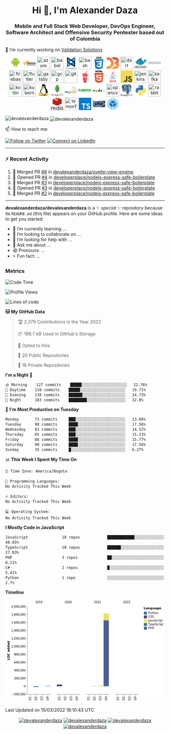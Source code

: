 <h1 align="center">Hi 👋, I'm Alexander Daza</h1>
<h3 align="center">Mobile and Full Stack Web Developer, DevOps Engineer, Software Architect and Offensive Security Pentester based out of Colombia</h3>

🔭 I’m currently working on [Validation Solutions](https://www.validation.global)

<p align="center"><img src="https://raw.githubusercontent.com/devicons/devicon/master/icons/android/android-original-wordmark.svg" title="android" width="40" height="40"/> <img src="https://raw.githubusercontent.com/devicons/devicon/master/icons/amazonwebservices/amazonwebservices-original-wordmark.svg" title="aws" width="40" height="40"/> <img src="https://www.vectorlogo.zone/logos/microsoft_azure/microsoft_azure-icon.svg" title="azure" width="40" height="40"/> <img src="https://www.vectorlogo.zone/logos/babeljs/babeljs-icon.svg" title="babel" width="40" height="40"/> <img src="https://raw.githubusercontent.com/devicons/devicon/master/icons/backbonejs/backbonejs-original-wordmark.svg" title="backbonejs" width="40" height="40"/> <img src="https://www.vectorlogo.zone/logos/gnu_bash/gnu_bash-icon.svg" title="bash" width="40" height="40"/> <img src="https://raw.githubusercontent.com/devicons/devicon/master/icons/css3/css3-original-wordmark.svg" title="css3" width="40" height="40"/> <img src="https://raw.githubusercontent.com/devicons/devicon/master/icons/d3js/d3js-original.svg" title="d3js" width="40" height="40"/> <img src="https://www.vectorlogo.zone/logos/dartlang/dartlang-icon.svg" title="dart" width="40" height="40"/> <img src="https://raw.githubusercontent.com/devicons/devicon/master/icons/docker/docker-original-wordmark.svg" title="docker" width="40" height="40"/> <img src="https://raw.githubusercontent.com/devicons/devicon/master/icons/express/express-original-wordmark.svg" title="express" width="40" height="40"/> <img src="https://www.vectorlogo.zone/logos/firebase/firebase-icon.svg" title="firebase" width="40" height="40"/> <img src="https://www.vectorlogo.zone/logos/flutterio/flutterio-icon.svg" title="flutter" width="40" height="40"/> <img src="https://www.vectorlogo.zone/logos/gatsbyjs/gatsbyjs-icon.svg" title="gatsby" width="40" height="40"/> <img src="https://www.vectorlogo.zone/logos/google_cloud/google_cloud-icon.svg" title="gcp" width="40" height="40"/> <img src="https://www.vectorlogo.zone/logos/git-scm/git-scm-icon.svg" title="git" width="40" height="40"/> <img src="https://raw.githubusercontent.com/devicons/devicon/master/icons/gulp/gulp-plain.svg" title="gulp" width="40" height="40"/> <img src="https://raw.githubusercontent.com/devicons/devicon/master/icons/html5/html5-original-wordmark.svg" title="html5" width="40" height="40"/> <img src="https://raw.githubusercontent.com/devicons/devicon/master/icons/java/java-original-wordmark.svg" title="java" width="40" height="40"/> <img src="https://raw.githubusercontent.com/devicons/devicon/master/icons/javascript/javascript-original.svg" title="javascript" width="40" height="40"/> <img src="https://www.vectorlogo.zone/logos/jenkins/jenkins-icon.svg" title="jenkins" width="40" height="40"/> <img src="https://www.vectorlogo.zone/logos/apache_kafka/apache_kafka-icon.svg" title="kafka" width="40" height="40"/> <img src="https://www.vectorlogo.zone/logos/kotlinlang/kotlinlang-icon.svg" title="kotlin" width="40" height="40"/> <img src="https://www.vectorlogo.zone/logos/kubernetes/kubernetes-icon.svg" title="kubernetes" width="40" height="40"/> <img src="https://raw.githubusercontent.com/devicons/devicon/master/icons/linux/linux-original.svg" title="linux" width="40" height="40"/> <img src="https://raw.githubusercontent.com/devicons/devicon/master/icons/mongodb/mongodb-original-wordmark.svg" title="mongodb" width="40" height="40"/> <img src="https://raw.githubusercontent.com/devicons/devicon/master/icons/mysql/mysql-original-wordmark.svg" title="mysql" width="40" height="40"/> <img src="https://raw.githubusercontent.com/devicons/devicon/master/icons/nginx/nginx-original.svg" title="nginx" width="40" height="40"/> <img src="https://raw.githubusercontent.com/devicons/devicon/master/icons/nodejs/nodejs-original-wordmark.svg" title="nodejs" width="40" height="40"/> <img src="https://www.vectorlogo.zone/logos/opencv/opencv-icon.svg" title="opencv" width="40" height="40"/> <img src="https://raw.githubusercontent.com/devicons/devicon/master/icons/postgresql/postgresql-original-wordmark.svg" title="postgresql" width="40" height="40"/> <img src="https://raw.githubusercontent.com/devicons/devicon/master/icons/python/python-original.svg" title="python" width="40" height="40"/> <img src="https://www.vectorlogo.zone/logos/rabbitmq/rabbitmq-icon.svg" title="rabbitMQ" width="40" height="40"/> <img src="https://raw.githubusercontent.com/devicons/devicon/master/icons/redis/redis-original-wordmark.svg" title="redis" width="40" height="40"/> <img src="https://www.vectorlogo.zone/logos/tensorflow/tensorflow-icon.svg" title="tensorflow" width="40" height="40"/> <img src="https://raw.githubusercontent.com/devicons/devicon/master/icons/typescript/typescript-original.svg" title="typescript" width="40" height="40"/> <img src="https://raw.githubusercontent.com/devicons/devicon/master/icons/php/php-original.svg" title="typescript" width="40" height="40"/> <img src="https://raw.githubusercontent.com/devicons/devicon/master/icons/webpack/webpack-original.svg" title="webpack" width="40" height="40"/></p><p><img align="left" src="https://github-readme-stats.vercel.app/api/top-langs/?username=devalexanderdaza&layout=compact&hide=html" title="devalexanderdaza" /></p>

<p>&nbsp;<img align="center" src="https://github-readme-stats.vercel.app/api?username=devalexanderdaza&show_icons=true&count_private=true" alt="devalexanderdaza" /></p>

📫 How to reach me:

[![Follow on Twitter](https://img.shields.io/badge/--twitter?label=Twitter&logo=Twitter&style=social)](https://twitter.com/devalexanderdaz) [![Connect on LinkedIn](https://img.shields.io/badge/--linkedin?label=LinkedIn&logo=LinkedIn&style=social)](https://www.linkedin.com/in/alexander-daza-50a925147/)

---

### ⚡ Recent Activity

<!--START_SECTION:activity-->
1. 🎉 Merged PR [#8](https://github.com/devalexanderdaza/svelte-view-engine/pull/8) in [devalexanderdaza/svelte-view-engine](https://github.com/devalexanderdaza/svelte-view-engine)
2. 💪 Opened PR [#4](https://github.com/developerplace/nodejs-express-safe-boilerplate/pull/4) in [developerplace/nodejs-express-safe-boilerplate](https://github.com/developerplace/nodejs-express-safe-boilerplate)
3. 🎉 Merged PR [#3](https://github.com/developerplace/nodejs-express-safe-boilerplate/pull/3) in [developerplace/nodejs-express-safe-boilerplate](https://github.com/developerplace/nodejs-express-safe-boilerplate)
4. 💪 Opened PR [#3](https://github.com/developerplace/nodejs-express-safe-boilerplate/pull/3) in [developerplace/nodejs-express-safe-boilerplate](https://github.com/developerplace/nodejs-express-safe-boilerplate)
5. 🎉 Merged PR [#2](https://github.com/developerplace/nodejs-express-safe-boilerplate/pull/2) in [developerplace/nodejs-express-safe-boilerplate](https://github.com/developerplace/nodejs-express-safe-boilerplate)
<!--END_SECTION:activity-->

---

**devalexanderdaza/devalexanderdaza** is a ✨ _special_ ✨ repository because its `README.md` (this file) appears on your
GitHub profile. Here are some ideas to get you started:

- 🌱 I’m currently learning ...
- 👯 I’m looking to collaborate on ...
- 🤔 I’m looking for help with ...
- 💬 Ask me about ...
- 😄 Pronouns: ...
- ⚡ Fun fact: ...

### Metrics

<!--START_SECTION:waka-->
![Code Time](http://img.shields.io/badge/Code%20Time-185%20hrs%2022%20mins-blue)

![Profile Views](http://img.shields.io/badge/Profile%20Views-0-blue)

![Lines of code](https://img.shields.io/badge/From%20Hello%20World%20I%27ve%20Written-2%20Million%20lines%20of%20code-blue)

**🐱 My GitHub Data** 

> 🏆 2,379 Contributions in the Year 2022
 > 
> 📦 198.7 kB Used in GitHub's Storage 
 > 
> 💼 Opted to Hire
 > 
> 📜 20 Public Repositories 
 > 
> 🔑 18 Private Repositories  
 > 
**I'm a Night 🦉** 

```text
🌞 Morning    127 commits    █████░░░░░░░░░░░░░░░░░░░░   22.76% 
🌆 Daytime    110 commits    █████░░░░░░░░░░░░░░░░░░░░   19.71% 
🌃 Evening    138 commits    ██████░░░░░░░░░░░░░░░░░░░   24.73% 
🌙 Night      183 commits    ████████░░░░░░░░░░░░░░░░░   32.8%

```
📅 **I'm Most Productive on Tuesday** 

```text
Monday       73 commits     ███░░░░░░░░░░░░░░░░░░░░░░   13.08% 
Tuesday      98 commits     ████░░░░░░░░░░░░░░░░░░░░░   17.56% 
Wednesday    81 commits     ███░░░░░░░░░░░░░░░░░░░░░░   14.52% 
Thursday     85 commits     ███░░░░░░░░░░░░░░░░░░░░░░   15.23% 
Friday       88 commits     ████░░░░░░░░░░░░░░░░░░░░░   15.77% 
Saturday     98 commits     ████░░░░░░░░░░░░░░░░░░░░░   17.56% 
Sunday       35 commits     █░░░░░░░░░░░░░░░░░░░░░░░░   6.27%

```


📊 **This Week I Spent My Time On** 

```text
⌚︎ Time Zone: America/Bogota

💬 Programming Languages: 
No Activity Tracked This Week

🔥 Editors: 
No Activity Tracked This Week

💻 Operating System: 
No Activity Tracked This Week

```

**I Mostly Code in JavaScript** 

```text
JavaScript               18 repos            ████████████░░░░░░░░░░░░░   48.65% 
TypeScript               10 repos            ██████░░░░░░░░░░░░░░░░░░░   27.03% 
PHP                      3 repos             ██░░░░░░░░░░░░░░░░░░░░░░░   8.11% 
C#                       2 repos             █░░░░░░░░░░░░░░░░░░░░░░░░   5.41% 
Python                   1 repo              ░░░░░░░░░░░░░░░░░░░░░░░░░   2.7%

```


**Timeline**

![Chart not found](https://raw.githubusercontent.com/devalexanderdaza/devalexanderdaza/main/charts/bar_graph.png) 


 Last Updated on 15/03/2022 18:10:43 UTC
<!--END_SECTION:waka-->

<p align="center">
<a href="https://www.alexanderdaza.com" target="blank"><img align="center" src="https://cdn.jsdelivr.net/npm/simple-icons@3.0.1/icons/googlechrome.svg" alt="devalexanderdaza" height="30" width="30" /></a>
<a href="https://dev.to/devalexanderdaza" target="blank"><img align="center" src="https://cdn.jsdelivr.net/npm/simple-icons@3.0.1/icons/dev-dot-to.svg" alt="devalexanderdaza" height="30" width="30" /></a>
<a href="https://www.linkedin.com/in/alexander-daza-50a925147/" target="blank"><img align="center" src="https://cdn.jsdelivr.net/npm/simple-icons@3.0.1/icons/linkedin.svg" alt="devalexanderdaza" height="30" width="30" /></a>
<a href="https://twitter.com/devalexanderdaza" target="blank"><img align="center" src="https://cdn.jsdelivr.net/npm/simple-icons@3.0.1/icons/twitter.svg" alt="devalexanderdaza" height="30" width="30" /></a>
</p>
